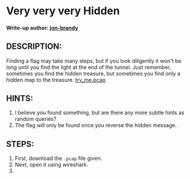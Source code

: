 # Very very very Hidden
#### Write-up author: [jon-brandy](https://github.com/jon-brandy)
## DESCRIPTION:
Finding a flag may take many steps, but if you look diligently it won't be long until you find the light at the end of the tunnel. 
Just remember, sometimes you find the hidden treasure, but sometimes you find only a hidden map to the treasure. 
[try_me.pcap]()
## HINTS:
1. I believe you found something, but are there any more subtle hints as random queries?
2. The flag will only be found once you reverse the hidden message.
## STEPS:
1. First, download the `.pcap` file given.
2. Next, open it using wireshark.
3. 
